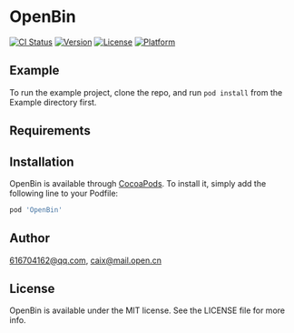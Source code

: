 # OpenBin

[![CI Status](https://img.shields.io/travis/616704162@qq.com/OpenBin.svg?style=flat)](https://travis-ci.org/616704162@qq.com/OpenBin)
[![Version](https://img.shields.io/cocoapods/v/OpenBin.svg?style=flat)](https://cocoapods.org/pods/OpenBin)
[![License](https://img.shields.io/cocoapods/l/OpenBin.svg?style=flat)](https://cocoapods.org/pods/OpenBin)
[![Platform](https://img.shields.io/cocoapods/p/OpenBin.svg?style=flat)](https://cocoapods.org/pods/OpenBin)

## Example

To run the example project, clone the repo, and run `pod install` from the Example directory first.

## Requirements

## Installation

OpenBin is available through [CocoaPods](https://cocoapods.org). To install
it, simply add the following line to your Podfile:

```ruby
pod 'OpenBin'
```

## Author

616704162@qq.com, caix@mail.open.cn

## License

OpenBin is available under the MIT license. See the LICENSE file for more info.
